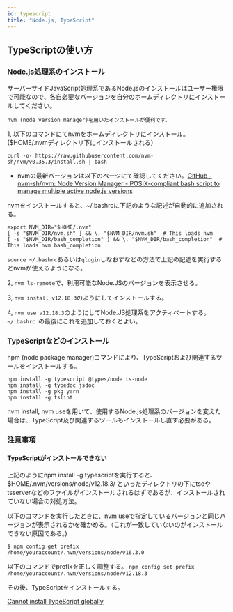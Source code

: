 ```yaml
---
id: typescript
title: "Node.js, TypeScript"
---
```


## TypeScriptの使い方

### Node.js処理系のインストール
サーバーサイドJavaScript処理系であるNode.jsのインストールはユーザー権限で可能なので、各自必要なバージョンを自分のホームディレクトリにインストールしてください。

` nvm (node version manager)を用いたインストールが便利です。 `

1, 以下のコマンドにてnvmをホームディレクトリにインストール。($HOME/.nvmディレクトリ下にインストールされる）

` curl -o- https://raw.githubusercontent.com/nvm-sh/nvm/v0.35.3/install.sh | bash `

- nvmの最新バージョンは以下のページにて確認してください。[GitHub - nvm-sh/nvm: Node Version Manager - POSIX-compliant bash script to manage multiple active node.js versions](https://github.com/nvm-sh/nvm)

nvmをインストールすると、~/.bashrcに下記のような記述が自動的に追加される。

```
export NVM_DIR="$HOME/.nvm"
[ -s "$NVM_DIR/nvm.sh" ] && \. "$NVM_DIR/nvm.sh"  # This loads nvm
[ -s "$NVM_DIR/bash_completion" ] && \. "$NVM_DIR/bash_completion"  # This loads nvm bash_completion
```

` source ~/.bashrc `あるいは` qlogin `しなおすなどの方法で上記の記述を実行するとnvmが使えるようになる。

2, ` nvm ls-remote `で、利用可能なNode.JSのバージョンを表示させる。 

3, ` nvm install v12.18.3 `のようにしてインストールする。 

4, ` nvm use v12.18.3 `のようにしてNode.JS処理系をアクティベートする。`~/.bashrc `の最後にこれを追加しておくとよい。


### TypeScriptなどのインストール
npm (node package manager)コマンドにより、TypeScriptおよび関連するツールをインストールする。

```
npm install -g typescript @types/node ts-node
npm install -g typedoc jsdoc 
npm install -g pkg yarn
npm install -g tslint
```

nvm install, nvm useを用いて、使用するNode.js処理系のバージョンを変えた場合は、TypeScript及び関連するツールもインストールし直す必要がある。


### 注意事項

#### TypeScriptがインストールできない

上記のようにnpm install -g typescriptを実行すると、$HOME/.nvm/versions/node/v12.18.3/ といったディレクトリの下にtscやtsserverなどのファイルがインストールされるはずであるが、インストールされていない場合の対処方法。


以下のコマンドを実行したときに、nvm useで指定しているバージョンと同じバージョンが表示されるかを確かめる。（これが一致していないのがインストールできない原因である。)

```
$ npm config get prefix 
/home/youraccount/.nvm/versions/node/v16.3.0
```

以下のコマンドでprefixを正しく調整する。 
` npm config set prefix /home/youraccount/.nvm/versions/node/v12.18.3 `
      
その後、TypeScriptをインストールする。

[Cannot install TypeScript globally](https://stackoverflow.com/questions/48518601/cannot-install-typescript-globally)


	
	 
